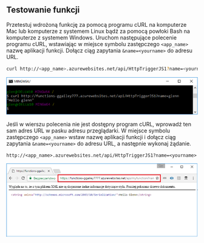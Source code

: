## <a name="test-the-function"></a>Testowanie funkcji

Przetestuj wdrożoną funkcję za pomocą programu cURL na komputerze Mac lub komputerze z systemem Linux bądź za pomocą powłoki Bash na komputerze z systemem Windows. Uruchom następujące polecenie programu cURL, wstawiając w miejsce symbolu zastępczego `<app_name>` nazwę aplikacji funkcji. Dołącz ciąg zapytania `&name=<yourname>` do adresu URL.

```bash
curl http://<app_name>.azurewebsites.net/api/HttpTriggerJS1?name=<yourname>
```  

![Odpowiedź funkcji wyświetlona w przeglądarce.](./media/functions-test-function-code/functions-azure-cli-function-test-curl.png)  

Jeśli w wierszu polecenia nie jest dostępny program cURL, wprowadź ten sam adres URL w pasku adresu przeglądarki. W miejsce symbolu zastępczego `<app_name>` wstaw nazwę aplikacji funkcji i dołącz ciąg zapytania `&name=<yourname>` do adresu URL, a następnie wykonaj żądanie. 

    http://<app_name>.azurewebsites.net/api/HttpTriggerJS1?name=<yourname>
   
![Odpowiedź funkcji wyświetlona w przeglądarce.](./media/functions-test-function-code/functions-azure-cli-function-test-browser.png)  
